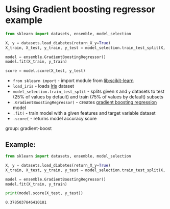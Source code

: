 # Using Gradient boosting regressor example

```python
from sklearn import datasets, ensemble, model_selection

X, y = datasets.load_diabetes(return_X_y=True)
X_train, X_test, y_train, y_test = model_selection.train_test_split(X, y)

model = ensemble.GradientBoostingRegressor()
model.fit(X_train, y_train)

score = model.score(X_test, y_test)
```

- `from sklearn import` - import module from [lib:scikit-learn](https://onelinerhub.com/python-scikit-learn/how-to-install-scikit-learn-using-pip)
- `load_iris` - loads [Iris](https://scikit-learn.org/stable/auto_examples/datasets/plot_iris_dataset.html) dataset
- `model_selection.train_test_split` - splits given `X` and `y` datasets to test (25% of values by default) and train (75% of values by default) subsets
- `.GradientBoostingRegressor(` - creates [gradient boosting regression](https://scikit-learn.org/stable/modules/generated/sklearn.ensemble.GradientBoostingRegressor.html) model
- `.fit(` - train model with a given features and target variable dataset
- `.score(` - returns model accuracy score

group: gradient-boost

## Example: 
```python
from sklearn import datasets, ensemble, model_selection

X, y = datasets.load_diabetes(return_X_y=True)
X_train, X_test, y_train, y_test = model_selection.train_test_split(X, y)

model = ensemble.GradientBoostingRegressor()
model.fit(X_train, y_train)

print(model.score(X_test, y_test))
```
```
0.3785037846410181

```

